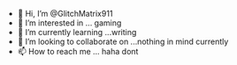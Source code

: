 - 👋 Hi, I’m @GlitchMatrix911
- 👀 I’m interested in ... gaming
- 🌱 I’m currently learning ...writing
- 💞️ I’m looking to collaborate on ...nothing in mind currently
- 📫 How to reach me ... haha dont

<!---
GlitchMatrix911/GlitchMatrix911 is a ✨ special ✨ repository because its `README.md` (this file) appears on your GitHub profile.
You can click the Preview link to take a look at your changes.
--->
